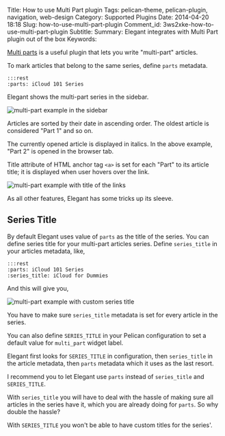 Title: How to use Multi Part plugin
Tags: pelican-theme, pelican-plugin, navigation, web-design
Category: Supported Plugins
Date: 2014-04-20 18:18
Slug: how-to-use-multi-part-plugin
Comment_id: 3ws2xke-how-to-use-multi-part-plugin
Subtitle:
Summary: Elegant integrates with Multi Part plugin out of the box
Keywords:

[Multi
parts](https://github.com/getpelican/pelican-plugins/tree/master/multi_part) is
a useful plugin that lets you write "multi-part" articles.

To mark articles that belong to the same series, define `parts` metadata.

    :::rest
    :parts: iCloud 101 Series

Elegant shows the multi-part series in the sidebar.

![multi-part example in the
sidebar]({static}/images/elegant-theme_multi-part-sidebar.png)

Articles are sorted by their date in ascending order. The oldest article is
considered "Part 1" and so on.

The currently opened article is displayed in italics. In the above example,
"Part 2" is opened in the browser tab.

Title attribute of HTML anchor tag `<a>` is set for each "Part" to its article
title; it is displayed when user hovers over the link.

![multi-part example with title of the
links]({static}/images/elegant-theme_multi-part-title-attribute.png)

As all other features, Elegant has some tricks up its sleeve.

## Series Title

By default Elegant uses value of `parts` as the title of the series. You can
define series title for your multi-part articles series. Define `series_title`
in your articles metadata, like,

    :::rest
    :parts: iCloud 101 Series
    :series_title: iCloud for Dummies

And this will give you,

![multi-part example with custom series title]({static}/images/elegant-theme_multi-part-custom-label.png)

You have to make sure `series_title` metadata is set for every article in the
series.

You can also define `SERIES_TITLE` in your Pelican configuration to set a
default value for `multi_part` widget label.

Elegant first looks for `SERIES_TITLE` in configuration, then `series_title` in
the article metadata, then `parts` metadata which it uses as the last resort.

I recommend you to let Elegant use `parts` instead of `series_title` and
`SERIES_TITLE`.

With `series_title` you will have to deal with the hassle of making sure all
articles in the series have it, which you are already doing for `parts`. So why
double the hassle?

With `SERIES_TITLE` you won't be able to have custom titles for the series'.
